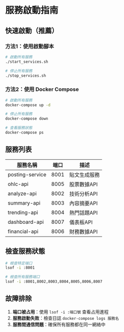 # 服務啟動指南

## 快速啟動（推薦）

### 方法1：使用啟動腳本
```bash
# 啟動所有服務
./start_services.sh

# 停止所有服務
./stop_services.sh
```

### 方法2：使用 Docker Compose
```bash
# 啟動所有服務
docker-compose up -d

# 停止所有服務
docker-compose down

# 查看服務狀態
docker-compose ps
```

## 服務列表

| 服務名稱 | 端口 | 描述 |
|---------|------|------|
| posting-service | 8001 | 貼文生成服務 |
| ohlc-api | 8005 | 股票數據API |
| analyze-api | 8002 | 技術分析API |
| summary-api | 8003 | 內容摘要API |
| trending-api | 8004 | 熱門話題API |
| dashboard-api | 8007 | 儀表板API |
| financial-api | 8006 | 財務數據API |

## 檢查服務狀態

```bash
# 檢查特定端口
lsof -i :8001

# 檢查所有服務端口
lsof -i :8001,8002,8003,8004,8005,8006,8007
```

## 故障排除

1. **端口被占用**：使用 `lsof -i :端口號` 查看占用進程
2. **服務啟動失敗**：檢查日誌 `docker-compose logs 服務名`
3. **服務間通信問題**：確保所有服務都在同一網絡中







